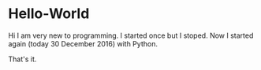 # Hello-World
Hi I am very new to programming.
I started once but I stoped.
Now I started again (today 30 December 2016) with Python.

That's it.
